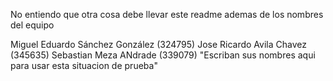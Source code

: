 No entiendo que otra cosa debe llevar este readme ademas de los nombres del equipo

Miguel Eduardo Sánchez González (324795)
Jose Ricardo Avila Chavez (345635)
Sebastian Meza ANdrade (339079)
"Escriban sus nombres aqui para usar esta situacion de prueba"
